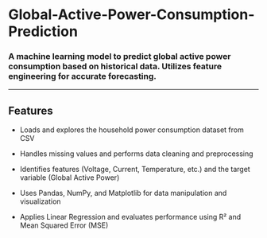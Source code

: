 # Global-Active-Power-Consumption-Prediction
### A machine learning model to predict global active power consumption based on historical data. Utilizes feature engineering for accurate forecasting.

---
## Features

- Loads and explores the household power consumption dataset from CSV

- Handles missing values and performs data cleaning and preprocessing

- Identifies features (Voltage, Current, Temperature, etc.) and the target variable (Global Active Power)

- Uses Pandas, NumPy, and Matplotlib for data manipulation and visualization

- Applies Linear Regression and evaluates performance using R² and Mean Squared Error (MSE)



